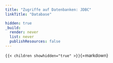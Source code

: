```yaml
---
title: "Zugriffe auf Datenbanken: JDBC"
linkTitle: "Database"

hidden: true
_build:
  render: never
  list: never
  publishResources: false
---
```



`{{< children showhidden="true" >}}`{=markdown}
